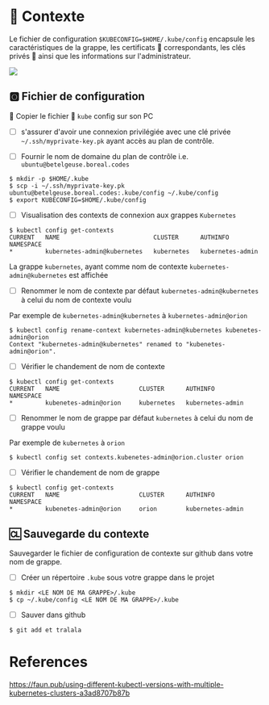 # :card_index: Contexte

Le fichier de configuration `$KUBECONFIG=$HOME/.kube/config` encapsule les caractéristiques de la grappe, les certificats :closed_lock_with_key: correspondants, les clés privés :key: ainsi que les informations sur l'administrateur. 

<img src="../context-prod.png" width="" height=""></img>

## :o2: Fichier de configuration

:round_pushpin: Copier le fichier :ice_cube: `kube` config sur son PC

- [ ] s'assurer d'avoir une connexion privilégiée avec une clé privée `~/.ssh/myprivate-key.pk` ayant accès au plan de contrôle.

- [ ] Fournir le nom de domaine du plan de contrôle i.e. `ubuntu@betelgeuse.boreal.codes`

```
$ mkdir -p $HOME/.kube
$ scp -i ~/.ssh/myprivate-key.pk ubuntu@betelgeuse.boreal.codes:.kube/config ~/.kube/config
$ export KUBECONFIG=$HOME/.kube/config
```

- [ ] Visualisation des contexts de connexion aux grappes `Kubernetes`

```
$ kubectl config get-contexts
CURRENT   NAME                          CLUSTER      AUTHINFO           NAMESPACE
*         kubernetes-admin@kubernetes   kubernetes   kubernetes-admin   
```

La grappe `kubernetes`, ayant comme nom de contexte `kubernetes-admin@kubernetes` est affichée

- [ ] Renommer le nom de contexte par défaut `kubernetes-admin@kubernetes` à celui du nom de contexte voulu

Par exemple de `kubernetes-admin@kubernetes` à `kubernetes-admin@orion`

```
$ kubectl config rename-context kubernetes-admin@kubernetes kubenetes-admin@orion
Context "kubernetes-admin@kubernetes" renamed to "kubenetes-admin@orion".
```

- [ ] Vérifier le chandement de nom de contexte

```
$ kubectl config get-contexts                                                      
CURRENT   NAME                      CLUSTER      AUTHINFO           NAMESPACE
*         kubenetes-admin@orion     kubernetes   kubernetes-admin   
```

- [ ] Renommer le nom de grappe par défaut `kubernetes` à celui du nom de grappe voulu

Par exemple de `kubernetes` à `orion`

```
$ kubectl config set contexts.kubenetes-admin@orion.cluster orion 
```

- [ ] Vérifier le chandement de nom de grappe

```
$ kubectl config get-contexts                                        
CURRENT   NAME                      CLUSTER      AUTHINFO           NAMESPACE
*         kubenetes-admin@orion     orion        kubernetes-admin   
```

## :cl: Sauvegarde du contexte

Sauvegarder le fichier de configuration de contexte sur github dans votre nom de grappe.

- [ ] Créer un répertoire `.kube` sous votre grappe dans le projet

```
$ mkdir <LE NOM DE MA GRAPPE>/.kube
$ cp ~/.kube/config <LE NOM DE MA GRAPPE>/.kube
```

- [ ] Sauver dans github

```
$ git add et tralala
```


# References

https://faun.pub/using-different-kubectl-versions-with-multiple-kubernetes-clusters-a3ad8707b87b
